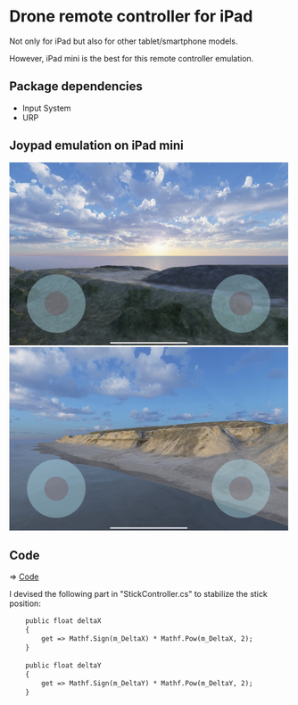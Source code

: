 # Drone remote controller for iPad

Not only for iPad but also for other tablet/smartphone models.

However, iPad mini is the best for this remote controller emulation.

## Package dependencies

- Input System
- URP

## Joypad emulation on iPad mini

<img src="DroneRemoteController1.jpg" width=500>

<img src="DroneRemoteController2.jpg" width=500>

## Code

=> [Code](../DroneRemoteController) 


I devised the following part in "StickController.cs" to stabilize the stick position:

```
    public float deltaX
    {
        get => Mathf.Sign(m_DeltaX) * Mathf.Pow(m_DeltaX, 2);
    }

    public float deltaY
    {
        get => Mathf.Sign(m_DeltaY) * Mathf.Pow(m_DeltaY, 2);
    }
```
